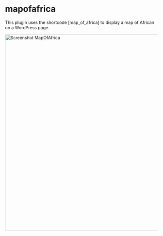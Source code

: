 # mapofafrica

This plugin uses the shortcode [map_of_africa] to display a map of African on a WordPress page. 

<img width="646" alt="Screenshot MapOfAfrica" src="https://github.com/user-attachments/assets/f2dcfcee-720c-4340-a65d-366cfcaf1c0c">

